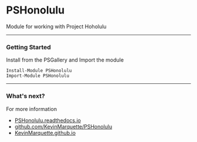 # PSHonolulu

Module for working with Project Hoholulu

---

### Getting Started

Install from the PSGallery and Import the module

    Install-Module PSHonolulu
    Import-Module PSHonolulu

---

### What's next?

For more information

* [PSHonolulu.readthedocs.io](http://PSHonolulu.readthedocs.io)
* [github.com/KevinMarquette/PSHonolulu](https://github.com/KevinMarquette/PSHonolulu)
* [KevinMarquette.github.io](https://KevinMarquette.github.io)
